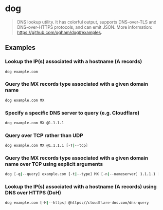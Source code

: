 # dog

> DNS lookup utility. It has colorful output, supports DNS-over-TLS and DNS-over-HTTPS protocols, and can emit JSON. More information: <https://github.com/ogham/dog#examples>.

## Examples

### Lookup the IP(s) associated with a hostname (A records)

```bash
dog example.com
```

### Query the MX records type associated with a given domain name

```bash
dog example.com MX
```

### Specify a specific DNS server to query (e.g. Cloudflare)

```bash
dog example.com MX @1.1.1.1
```

### Query over TCP rather than UDP

```bash
dog example.com MX @1.1.1.1 [-T|--tcp]
```

### Query the MX records type associated with a given domain name over TCP using explicit arguments

```bash
dog [-q|--query] example.com [-t|--type] MX [-n|--nameserver] 1.1.1.1 [-T|--tcp]
```

### Lookup the IP(s) associated with a hostname (A records) using DNS over HTTPS (DoH)

```bash
dog example.com [-H|--https] @https://cloudflare-dns.com/dns-query
```
